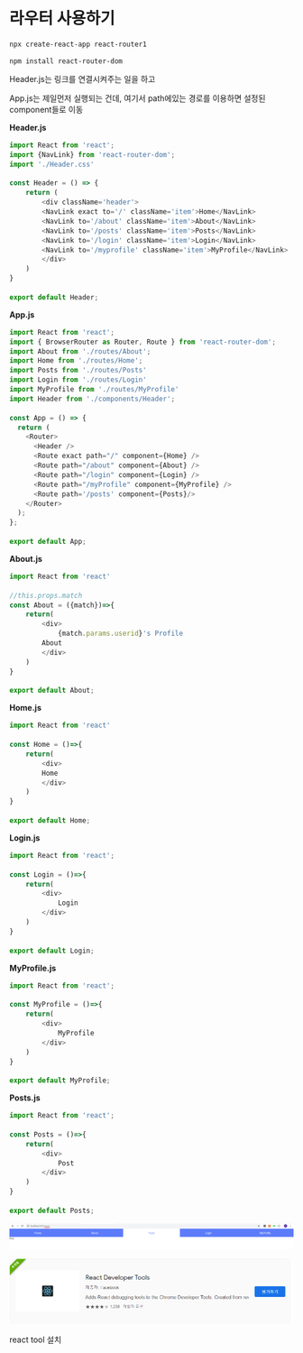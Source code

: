 # 라우터 사용하기


```shell
npx create-react-app react-router1
```



```
npm install react-router-dom
```



Header.js는 링크를 연결시켜주는 일을 하고

App.js는 제일먼저 실행되는 건데, 여기서 path에있는 경로를 이용하면 설정된 component들로 이동



**Header.js**

```js
import React from 'react';
import {NavLink} from 'react-router-dom';
import './Header.css'

const Header = () => {
    return (
        <div className='header'>
        <NavLink exact to='/' className='item'>Home</NavLink>
        <NavLink to='/about' className='item'>About</NavLink>
        <NavLink to='/posts' className='item'>Posts</NavLink>
        <NavLink to='/login' className='item'>Login</NavLink>
        <NavLink to='/myprofile' className='item'>MyProfile</NavLink>
        </div>
    )
}

export default Header;
```

**App.js**

```js
import React from 'react';
import { BrowserRouter as Router, Route } from 'react-router-dom';
import About from './routes/About';
import Home from './routes/Home';
import Posts from './routes/Posts'
import Login from './routes/Login'
import MyProfile from './routes/MyProfile'
import Header from './components/Header';

const App = () => {
  return (
    <Router>
      <Header />
      <Route exact path="/" component={Home} />
      <Route path="/about" component={About} />
      <Route path="/login" component={Login} />
      <Route path="/myProfile" component={MyProfile} />
      <Route path='/posts' component={Posts}/>
    </Router>
  );
};

export default App;
```

**About.js**

```js
import React from 'react'

//this.props.match
const About = ({match})=>{
    return(
        <div>
            {match.params.userid}'s Profile
        About
        </div>
    )
}

export default About;
```

**Home.js**

```js
import React from 'react'

const Home = ()=>{
    return(
        <div>
        Home
        </div>
    )
}

export default Home;
```

**Login.js**

```js
import React from 'react';

const Login = ()=>{
    return(
        <div>
            Login
        </div>
    )
}

export default Login;
```

**MyProfile.js**

```js
import React from 'react';

const MyProfile = ()=>{
    return(
        <div>
            MyProfile
        </div>
    )
}

export default MyProfile;
```

**Posts.js**

```js
import React from 'react';

const Posts = ()=>{
    return(
        <div>
            Post
        </div>
    )
}

export default Posts;
```

![](./pic/link.png)





![](./pic/react_tool.png)

react tool 설치